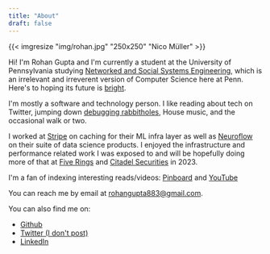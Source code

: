 ```yaml
---
title: "About"
draft: false
---
```


<!--- markdown auto fill mode --->

{{< imgresize "img/rohan.jpg" "250x250" "Nico Müller" >}}

Hi! I'm Rohan Gupta and I'm currently a student at the University of
Pennsylvania studying [Networked and Social Systems
Engineering](https://www.nets.upenn.edu/), which is an irrelevant and
irreverent version of Computer
Science here at Penn. Here's to hoping its future is [bright](https://xkcd.com/1413/).

I'm mostly a software and technology person. I like reading about tech on Twitter, jumping down
[debugging rabbitholes](http://pennlabs.org/blog/false-promises/), House music,
and the occasional walk or two.

I worked at [Stripe](https://stripe.com) on caching for their ML infra layer
as well as [Neuroflow](https://www.neuroflow.com/) on their suite of data
science products. I enjoyed the infrastructure and performance related work I
was exposed to and will be hopefully doing more of that at [Five
Rings](https://fiverings.com/) and [Citadel
Securities](https://www.citadelsecurities.com/) in 2023.

I'm a fan of indexing interesting reads/videos:
[Pinboard](https://pinboard.in/u:grohan/) and [YouTube](https://www.youtube.com/playlist?list=PLazCpc92HNpzdZsK-4_AKbn5GoAfjbycq)

You can reach me by email at
[rohangupta883@gmail.com](mailto:rohangupta883@gmail.com).

You can also find me on:

- [Github](https://github.com/rohangpta)
- [Twitter (I don't post)](https://twitter.com/rohangupta_)
- [LinkedIn](https://www.linkedin.com/in/rohan-gupta2/)
